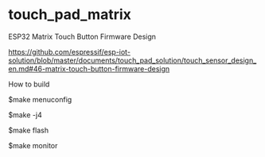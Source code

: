 # touch_pad_matrix
 ESP32 Matrix Touch Button Firmware Design


https://github.com/espressif/esp-iot-solution/blob/master/documents/touch_pad_solution/touch_sensor_design_en.md#46-matrix-touch-button-firmware-design



How to build

$make menuconfig

$make -j4

$make flash

$make monitor




